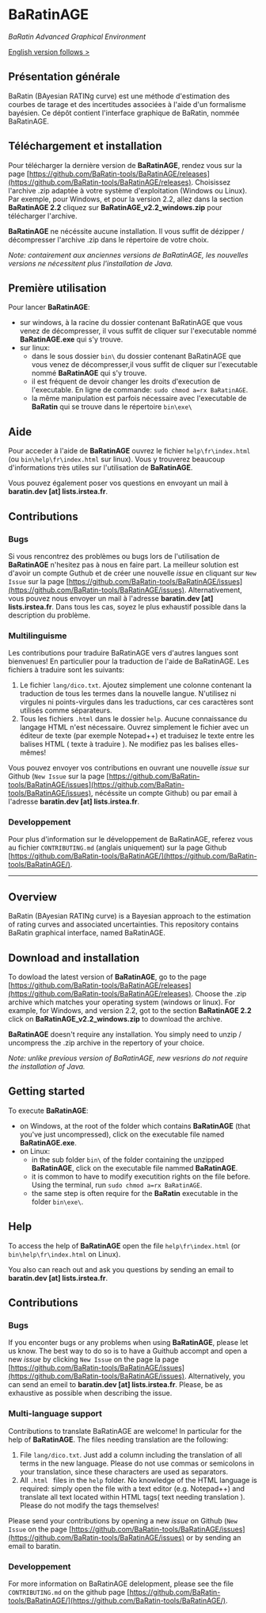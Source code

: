 # BaRatinAGE
_BaRatin Advanced Graphical Environment_

[English version follows > ](#Overview)

## Présentation générale

BaRatin (BAyesian RATINg curve) est une méthode d'estimation des courbes de tarage et des incertitudes associées à l'aide d'un formalisme bayésien. Ce dépôt contient l'interface graphique de BaRatin, nommée BaRatinAGE.

## Téléchargement et installation

Pour télécharger la dernière version de **BaRatinAGE**, rendez vous sur la page [https://github.com/BaRatin-tools/BaRatinAGE/releases](https://github.com/BaRatin-tools/BaRatinAGE/releases).
Choisissez l'archive .zip adaptée à votre système d'exploitation (Windows ou Linux). 
Par exemple, pour Windows, et pour la version 2.2, allez dans la section **BaRatinAGE 2.2** cliquez sur **BaRatinAGE_v2.2_windows.zip** pour télécharger l'archive.

**BaRatinAGE** ne nécéssite aucune installation.
Il vous suffit de dézipper / décompresser l'archive .zip dans le répertoire de votre choix. 

_Note: contairement aux anciennes versions de BaRatinAGE, les nouvelles versions ne nécessitent plus l'installation de Java._

## Première utilisation

Pour lancer **BaRatinAGE**: 
- sur windows, à la racine du dossier contenant BaRatinAGE que vous venez de décompresser, il vous suffit de cliquer sur l'executable nommé **BaRatinAGE.exe** qui s'y trouve.
- sur linux:
    - dans le sous dossier `bin\`  du dossier contenant BaRatinAGE que vous venez de décompresser,il vous suffit de cliquer sur l'executable nommé **BaRatinAGE** qui s'y trouve.
    - il est fréquent de devoir changer les droits d'execution de l'executable. En ligne de commande: `sudo chmod a=rx BaRatinAGE`.
    - la même manipulation est parfois nécessaire avec l'executable de **BaRatin** qui se trouve dans le répertoire `bin\exe\`

## Aide

Pour acceder à l'aide de **BaRatinAGE** ouvrez le fichier `help\fr\index.html` (ou `bin\help\fr\index.html` sur linux).
Vous y trouverez beaucoup d'informations très utiles sur l'utilisation de **BaRatinAGE**.

Vous pouvez également poser vos questions en envoyant un mail à **baratin.dev [at] lists.irstea.fr**.

## Contributions

### Bugs

Si vous rencontrez des problèmes ou bugs lors de l'utilisation de **BaRatinAGE** n'hesitez pas à nous en faire part.
La meilleur solution est d'avoir un compte Guthub et de créer une nouvelle _issue_  en cliquant sur `New Issue` sur la page [https://github.com/BaRatin-tools/BaRatinAGE/issues](https://github.com/BaRatin-tools/BaRatinAGE/issues).
Alternativement, vous pouvez nous envoyer un mail à l'adresse **baratin.dev [at] lists.irstea.fr**.
Dans tous les cas, soyez le plus exhaustif possible dans la description du problème.

### Multilinguisme

Les contributions pour traduire BaRatinAGE vers d'autres langues sont bienvenues! En particulier pour la traduction de l'aide de BaRatinAGE.
Les fichiers à traduire sont les suivants:
1. Le fichier `lang/dico.txt`. Ajoutez simplement une colonne contenant la traduction de tous les termes dans la nouvelle langue. N'utilisez ni virgules ni points-virgules dans les traductions, car ces caractères sont utilisés comme séparateurs.
2. Tous les fichiers `.html` dans le dossier `help`. Aucune connaissance du langage HTML n'est nécessaire. Ouvrez simplement le fichier avec un éditeur de texte (par exemple Notepad++) et traduisez le texte entre les balises HTML
   (<balise> texte à traduire </balise>). Ne modifiez pas les balises elles-mêmes!

Vous pouvez envoyer vos contributions en ouvrant une nouvelle _issue_ sur Github (`New Issue` sur la page [https://github.com/BaRatin-tools/BaRatinAGE/issues](https://github.com/BaRatin-tools/BaRatinAGE/issues), nécéssite un compte Github) ou par email à l'adresse **baratin.dev [at] lists.irstea.fr**.

### Developpement

Pour plus d'information sur le développement de BaRatinAGE, referez vous au fichier `CONTRIBUTING.md` (anglais uniquement) sur la page Github  [https://github.com/BaRatin-tools/BaRatinAGE/](https://github.com/BaRatin-tools/BaRatinAGE/).


---

## Overview 

BaRatin (BAyesian RATINg curve) is a Bayesian approach to the estimation of rating curves and associated uncertainties. This repository contains BaRatin graphical interface, named BaRatinAGE.

## Download and installation

To dowload the latest version of **BaRatinAGE**, go to the page [https://github.com/BaRatin-tools/BaRatinAGE/releases](https://github.com/BaRatin-tools/BaRatinAGE/releases).
Choose the .zip archive which matches your operating system (windows or linux). 
For example, for Windows, and version 2.2, got to the section **BaRatinAGE 2.2** click on **BaRatinAGE_v2.2_windows.zip** to download the archive.

**BaRatinAGE** doesn't require any installation.
You simply need to unzip / uncompress the .zip archive in the repertory of your choice.

_Note: unlike previous version of BaRatinAGE, new vesrions do not require the installation of Java._

## Getting started

To execute **BaRatinAGE**:
- on Windows, at the root of the folder which contains **BaRatinAGE** (that you've just uncompressed), click on the executable file named **BaRatinAGE.exe**.
- on Linux:
    - in the sub folder `bin\` of the folder containing the unzipped **BaRatinAGE**,  click on the executable file nammed **BaRatinAGE**.
    - it is common to have to modify executition rights on the file before. Using the terminal, run `sudo chmod a=rx BaRatinAGE`.
    - the same step is often require for the **BaRatin** executable in the folder `bin\exe\`.

## Help

To access the help of **BaRatinAGE** open the file `help\fr\index.html` (or `bin\help\fr\index.html` on Linux).

You also can reach out and ask you questions by sending an email to **baratin.dev [at] lists.irstea.fr**.

## Contributions

### Bugs

If you enconter bugs or any problems when using **BaRatinAGE**, please let us know.
The best way to do so is to have a Guithub accompt and open a new _issue_ by clicking `New Issue` on the page la page [https://github.com/BaRatin-tools/BaRatinAGE/issues](https://github.com/BaRatin-tools/BaRatinAGE/issues).
Alternatively, you can send an emeil to  **baratin.dev [at] lists.irstea.fr**.
Please, be as exhaustive as possible when describing the issue.

### Multi-language support

Contributions to translate BaRatinAGE are welcome! In particular for the help of **BaRatinAGE**.
The files needing translation are the following:
1. File `lang/dico.txt`. Just add a column including the translation of all terms in the new language.
   Please do not use commas or semicolons in your translation, since these characters are used as separators.
2. All `.html ` files in the `help` folder. No knowledge of the HTML language is required: simply open the file with a text editor (e.g. Notepad++) and translate all text located within HTML tags(<tag> text needing translation </tag>). Please do not modify the tags themselves!

Please send your contributions by opening a new _issue_ on Github (`New Issue` on the page [https://github.com/BaRatin-tools/BaRatinAGE/issues](https://github.com/BaRatin-tools/BaRatinAGE/issues) or by sending an email to baratin.

### Developpement

For more information on BaRatinAGE delelopment, please see the file `CONTRIBUTING.md` on the github page [https://github.com/BaRatin-tools/BaRatinAGE/](https://github.com/BaRatin-tools/BaRatinAGE/).
